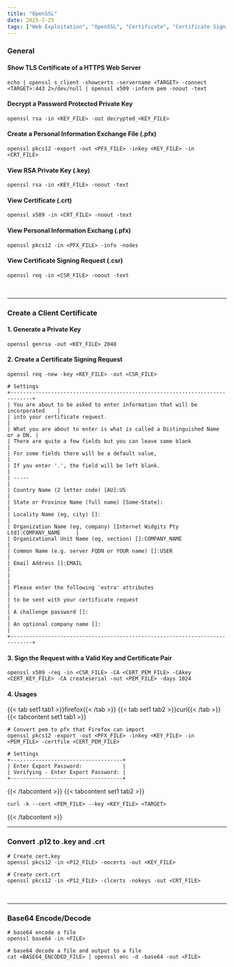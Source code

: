 ```yaml
---
title: "OpenSSL"
date: 2025-7-25
tags: ["Web Exploitation", "OpenSSL", "Certificate", "Certificate Signing Request", "TLS", "CSR", "PEM", "P12", "Key", "CRT", "RSA", "PFX"]
---
```


### General

#### Show TLS Certificate of a HTTPS Web Server

```console
echo | openssl s_client -showcerts -servername <TARGET> -connect <TARGET>:443 2>/dev/null | openssl x509 -inform pem -noout -text
```

#### Decrypt a Password Protected Private Key

```console
openssl rsa -in <KEY_FILE> -out decrypted_<KEY_FILE>   
```

#### Create a Personal Information Exchange File (.pfx)

```console
openssl pkcs12 -export -out <PFX_FILE> -inkey <KEY_FILE> -in <CRT_FILE>
```

#### View RSA Private Key (.key)

```console
openssl rsa -in <KEY_FILE> -noout -text
```

#### View Certificate (.crt)

```console
openssl x509 -in <CRT_FILE> -noout -text
``` 

#### View Personal Information Exchang (.pfx)

```console
openssl pkcs12 -in <PFX_FILE> -info -nodes
```

#### View Certificate Signing Request (.csr)

```console
openssl req -in <CSR_FILE> -noout -text
```

<br>

---

### Create a Client Certificate

#### 1. Generate a Private Key

```console
openssl genrsa -out <KEY_FILE> 2048                                                      
```

#### 2. Create a Certificate Signing Request 

```console
openssl req -new -key <KEY_FILE> -out <CSR_FILE>
```

```console {class="sample-code"}
# Settings
+-----------------------------------------------------------------------------+
| You are about to be asked to enter information that will be incorporated    |
| into your certificate request.                                              |
| What you are about to enter is what is called a Distinguished Name or a DN. |
| There are quite a few fields but you can leave some blank                   |
| For some fields there will be a default value,                              |
| If you enter '.', the field will be left blank.                             |
| -----                                                                       |
| Country Name (2 letter code) [AU]:US                                        |
| State or Province Name (full name) [Some-State]:                            |
| Locality Name (eg, city) []:                                                |
| Organization Name (eg, company) [Internet Widgits Pty Ltd]:COMPANY_NAME     |
| Organizational Unit Name (eg, section) []:COMPANY_NAME                      |
| Common Name (e.g. server FQDN or YOUR name) []:USER                         |
| Email Address []:EMAIL                                                      |
|                                                                             |
| Please enter the following 'extra' attributes                               |
| to be sent with your certificate request                                    |
| A challenge password []:                                                    |
| An optional company name []:                                                |
+-----------------------------------------------------------------------------+
```

#### 3. Sign the Request with a Valid Key and Certificate Pair

```console
openssl x509 -req -in <CSR_FILE> -CA <CERT_PEM_FILE> -CAkey <CERT_KEY_FILE> -CA createserial -out <PEM_FILE> -days 1024
```

#### 4. Usages

{{< tab set1 tab1 >}}firefox{{< /tab >}}
{{< tab set1 tab2 >}}curl{{< /tab >}}
{{< tabcontent set1 tab1 >}}

```console
# Convert pem to pfx that Firefox can import
openssl pkcs12 -export -out <PFX_FILE> -inkey <KEY_FILE> -in <PEM_FILE> -certfile <CERT_PEM_FILE>
```

```console {class="sample-code"}
# Settings
+------------------------------------+
| Enter Export Password:             |
| Verifying - Enter Export Password: |
+------------------------------------+
```

{{< /tabcontent >}}
{{< tabcontent set1 tab2 >}}

```console
curl -k --cert <PEM_FILE> --key <KEY_FILE> <TARGET>
```

{{< /tabcontent >}}

---

### Convert .p12 to .key and .crt

```console
# Create cert.key
openssl pkcs12 -in <P12_FILE> -nocerts -out <KEY_FILE>
```

```console
# Create cert.crt
openssl pkcs12 -in <P12_FILE> -clcerts -nokeys -out <CRT_FILE>
```

<br>

---

### Base64 Encode/Decode

```console
# base64 encode a file
openssl base64 -in <FILE>
```

```console
# base64 decode a file and output to a file
cat <BASE64_ENCODED_FILE> | openssl enc -d -base64 -out <FILE>
```
